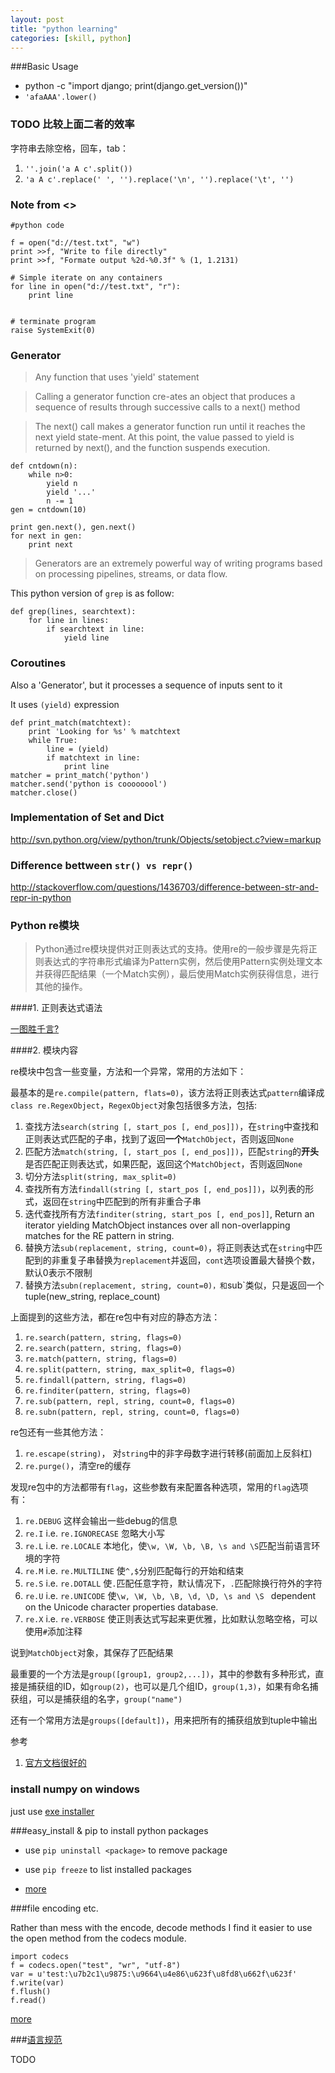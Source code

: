 ```yaml
---
layout: post
title: "python learning"
categories: [skill, python]
---
```


###Basic Usage

* python -c "import django; print(django.get_version())"
* `'afaAAA'.lower()`

### TODO 比较上面二者的效率

字符串去除空格，回车，tab：

1. `''.join('a A c'.split())`
2. `'a A c'.replace(' ', '').replace('\n', '').replace('\t', '')`

### Note from <<Python Essential Reference>>

    #python code

    f = open("d://test.txt", "w")
    print >>f, "Write to file directly"
    print >>f, "Formate output %2d-%0.3f" % (1, 1.2131)
    
    # Simple iterate on any containers
    for line in open("d://test.txt", "r"):
        print line


    # terminate program
    raise SystemExit(0) 

### Generator

> Any function that uses 'yield' statement

> Calling a generator function cre-ates an object that produces a sequence of results through successive calls to a next() method

>The next() call makes a generator function run until it reaches the next yield state-ment. At this point, the value passed to yield is returned by  next(), and the function
suspends execution.

    def cntdown(n):
        while n>0:
            yield n
            yield '...'
            n -= 1
    gen = cntdown(10)

    print gen.next(), gen.next()
    for next in gen:
        print next

> Generators are an extremely powerful way of writing programs based on processing pipelines, streams, or data flow.

This python version of `grep` is as follow:

    def grep(lines, searchtext):
        for line in lines:
            if searchtext in line:
                yield line

### Coroutines

Also a 'Generator', but it processes a sequence of inputs sent to it

It uses `(yield)` expression

    def print_match(matchtext):
        print 'Looking for %s' % matchtext
        while True:
            line = (yield)
            if matchtext in line:
                print line
    matcher = print_match('python')
    matcher.send('python is coooooool')
    matcher.close()
        


### Implementation of Set and Dict

http://svn.python.org/view/python/trunk/Objects/setobject.c?view=markup

### Difference bettween `str() vs repr()`

http://stackoverflow.com/questions/1436703/difference-between-str-and-repr-in-python

### Python re模块

>Python通过re模块提供对正则表达式的支持。使用re的一般步骤是先将正则表达式的字符串形式编译为Pattern实例，然后使用Pattern实例处理文本并获得匹配结果（一个Match实例），最后使用Match实例获得信息，进行其他的操作。

####1. 正则表达式语法

[一图胜千言?](/image/python-re.png)

####2. 模块内容

re模块中包含一些变量，方法和一个异常，常用的方法如下：

最基本的是`re.compile(pattern, flats=0)`，该方法将正则表达式`pattern`编译成`class re.RegexObject`，`RegexObject`对象包括很多方法，包括:

1. 查找方法`search(string [, start_pos [, end_pos]])`，在`string`中查找和正则表达式匹配的子串，找到了返回**一个**`MatchObject`，否则返回`None`
2. 匹配方法`match(string, [, start_pos [, end_pos]])`，匹配`string`的**开头**是否匹配正则表达式，如果匹配，返回这个`MatchObject`，否则返回`None`
3. 切分方法`split(string, max_split=0)`
4. 查找所有方法`findall(string [, start_pos [, end_pos]])`，以列表的形式，返回在`string`中匹配到的所有非重合子串
5. 迭代查找所有方法`finditer(string, start_pos [, end_pos]]`, Return an iterator yielding MatchObject instances over all non-overlapping matches for the RE pattern in string. 
6. 替换方法`sub(replacement, string, count=0)`，将正则表达式在`string`中匹配到的非重复子串替换为`replacement`并返回，`cont`选项设置最大替换个数，默认0表示不限制
7. 替换方法`subn(replacement, string, count=0)，和`sub`类似，只是返回一个tuple(new_string, replace_count)

上面提到的这些方法，都在re包中有对应的静态方法：

1. `re.search(pattern, string, flags=0)`
2. `re.search(pattern, string, flags=0)`
3. `re.match(pattern, string, flags=0)`
4. `re.split(pattern, string, max_split=0, flags=0)`
5. `re.findall(pattern, string, flags=0)`
6. `re.finditer(pattern, string, flags=0)`
7. `re.sub(pattern, repl, string, count=0, flags=0)`
8. `re.subn(pattern, repl, string, count=0, flags=0)`

re包还有一些其他方法：

1. `re.escape(string)`， 对`string`中的非字母数字进行转移(前面加上反斜杠)
2. `re.purge()`，清空re的缓存


发现re包中的方法都带有`flag`，这些参数有来配置各种选项，常用的`flag`选项有：

1. `re.DEBUG` 这样会输出一些debug的信息
2. `re.I` i.e. `re.IGNORECASE` 忽略大小写
3. `re.L` i.e. `re.LOCALE` 本地化，使`\w, \W, \b, \B, \s and \S`匹配当前语言环境的字符
4. `re.M` i.e. `re.MULTILINE` 使`^,$`分别匹配每行的开始和结束
5. `re.S` i.e. `re.DOTALL` 使`.`匹配任意字符，默认情况下，`.`匹配除换行符外的字符
6. `re.U` i.e. `re.UNICODE` 使`\w, \W, \b, \B, \d, \D, \s and \S ` dependent on the Unicode character properties database.
7. `re.X` i.e. `re.VERBOSE` 使正则表达式写起来更优雅，比如默认忽略空格，可以使用`#`添加注释

说到`MatchObject`对象，其保存了匹配结果

最重要的一个方法是`group([group1, group2,...])`，其中的参数有多种形式，直接是捕获组的ID，如`group(2)`，也可以是几个组ID，`group(1,3)`，如果有命名捕获组，可以是捕获组的名字，`group("name")`

还有一个常用方法是`groups([default])`，用来把所有的捕获组放到tuple中输出

参考

1. [官方文档很好的](http://docs.python.org/2/library/re.html)


### install numpy on windows
just use [exe installer](http://www.lfd.uci.edu/~gohlke/pythonlibs/#numpy)

###easy_install & pip to install python packages

* use `pip uninstall <package>` to remove package

* use `pip freeze` to list installed packages

* [more](http://stackoverflow.com/questions/1231688/how-do-i-remove-packages-installed-with-pythons-easy-install)

###file encoding etc.

Rather than mess with the encode, decode methods I find it easier to use the open method from the codecs module.

    import codecs
    f = codecs.open("test", "wr", "utf-8")
    var = u'test:\u7b2c1\u9875:\u9664\u4e86\u623f\u8fd8\u662f\u623f'
    f.write(var)
    f.flush()
    f.read()

[more](http://stackoverflow.com/questions/491921/unicode-utf8-reading-and-writing-to-files-in-python)

###[语言规范](http://zh-google-styleguide.readthedocs.org/en/latest/google-python-styleguide/python_language_rules/)

TODO

